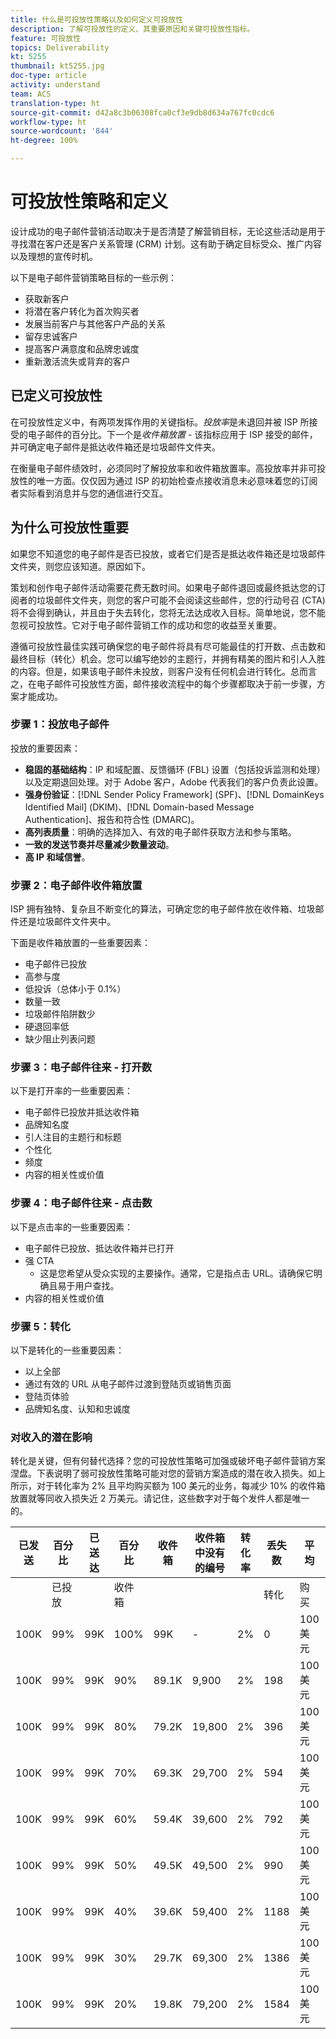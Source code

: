 ```yaml
---
title: 什么是可投放性策略以及如何定义可投放性
description: 了解可投放性的定义、其重要原因和关键可投放性指标。
feature: 可投放性
topics: Deliverability
kt: 5255
thumbnail: kt5255.jpg
doc-type: article
activity: understand
team: ACS
translation-type: ht
source-git-commit: d42a8c3b06308fca0cf3e9db8d634a767fc0cdc6
workflow-type: ht
source-wordcount: '844'
ht-degree: 100%

---
```



# 可投放性策略和定义

设计成功的电子邮件营销活动取决于是否清楚了解营销目标，无论这些活动是用于寻找潜在客户还是客户关系管理 (CRM) 计划。这有助于确定目标受众、推广内容以及理想的宣传时机。

以下是电子邮件营销策略目标的一些示例：

* 获取新客户
* 将潜在客户转化为首次购买者
* 发展当前客户与其他客户产品的关系
* 留存忠诚客户
* 提高客户满意度和品牌忠诚度
* 重新激活流失或背弃的客户

## 已定义可投放性

在可投放性定义中，有两项发挥作用的关键指标。*投放率*&#x200B;是未退回并被 ISP 所接受的电子邮件的百分比。下一个是&#x200B;*收件箱放置* - 该指标应用于 ISP 接受的邮件，并可确定电子邮件是抵达收件箱还是垃圾邮件文件夹。

在衡量电子邮件绩效时，必须同时了解投放率和收件箱放置率。高投放率并非可投放性的唯一方面。仅仅因为通过 ISP 的初始检查点接收消息未必意味着您的订阅者实际看到消息并与您的通信进行交互。

## 为什么可投放性重要

如果您不知道您的电子邮件是否已投放，或者它们是否是抵达收件箱还是垃圾邮件文件夹，则您应该知道。原因如下。

策划和创作电子邮件活动需要花费无数时间。如果电子邮件退回或最终抵达您的订阅者的垃圾邮件文件夹，则您的客户可能不会阅读这些邮件，您的行动号召 (CTA) 将不会得到确认，并且由于失去转化，您将无法达成收入目标。简单地说，您不能忽视可投放性。它对于电子邮件营销工作的成功和您的收益至关重要。

遵循可投放性最佳实践可确保您的电子邮件将具有尽可能最佳的打开数、点击数和最终目标（转化）机会。您可以编写绝妙的主题行，并拥有精美的图片和引人入胜的内容。但是，如果该电子邮件未投放，则客户没有任何机会进行转化。总而言之，在电子邮件可投放性方面，邮件接收流程中的每个步骤都取决于前一步骤，方案才能成功。

### 步骤 1：投放电子邮件

投放的重要因素：

* **稳固的基础结构**：IP 和域配置、反馈循环 (FBL) 设置（包括投诉监测和处理）以及定期退回处理。对于 Adobe 客户，Adobe 代表我们的客户负责此设置。
* **强身份验证**：[!DNL Sender Policy Framework] (SPF)、[!DNL DomainKeys Identified Mail] (DKIM)、[!DNL Domain-based Message Authentication]、报告和符合性 (DMARC)。
* **高列表质量**：明确的选择加入、有效的电子邮件获取方法和参与策略。
* **一致的发送节奏并尽量减少数量波动**。
* **高 IP 和域信誉**。

### 步骤 2：电子邮件收件箱放置

ISP 拥有独特、复杂且不断变化的算法，可确定您的电子邮件放在收件箱、垃圾邮件还是垃圾邮件文件夹中。

下面是收件箱放置的一些重要因素：

* 电子邮件已投放
* 高参与度
* 低投诉（总体小于 0.1%）
* 数量一致
* 垃圾邮件陷阱数少
* 硬退回率低
* 缺少阻止列表问题

### 步骤 3：电子邮件往来 - 打开数

以下是打开率的一些重要因素：

* 电子邮件已投放并抵达收件箱
* 品牌知名度
* 引人注目的主题行和标题
* 个性化
* 频度
* 内容的相关性或价值

### 步骤 4：电子邮件往来 - 点击数

以下是点击率的一些重要因素：

* 电子邮件已投放、抵达收件箱并已打开
* 强 CTA
   * 这是您希望从受众实现的主要操作。通常，它是指点击 URL。请确保它明确且易于用户查找。
* 内容的相关性或价值

### 步骤 5：转化

以下是转化的一些重要因素：

* 以上全部
* 通过有效的 URL 从电子邮件过渡到登陆页或销售页面
* 登陆页体验
* 品牌知名度、认知和忠诚度

### 对收入的潜在影响

转化是关键，但有何替代选择？您的可投放性策略可加强或破坏电子邮件营销方案涅盘。下表说明了弱可投放性策略可能对您的营销方案造成的潜在收入损失。如上所示，对于转化率为 2% 且平均购买额为 100 美元的业务，每减少 10% 的收件箱放置就等同收入损失近 2 万美元。请记住，这些数字对于每个发件人都是唯一的。

| 已发送 | 百分比 | 已送达 | 百分比 | 收件箱 | 收件箱中没有的编号 | 转化率 | 丢失数 | 平均 | 丢失 |
|------|-----------|-----------|----------|-------|---------------------|-----------------|-----------------|----------|-----------|
|  | 已投放 |  | 收件箱 |  |  |  | 转化 | 购买 | 收入 |
| 100K | 99% | 99K | 100% | 99K | - | 2% | 0 | 100 美元 | 美元 - |
| 100K | 99% | 99K | 90% | 89.1K | 9,900 | 2% | 198 | 100 美元 | 19,800 美元 |
| 100K | 99% | 99K | 80% | 79.2K | 19,800 | 2% | 396 | 100 美元 | 39,600 美元 |
| 100K | 99% | 99K | 70% | 69.3K | 29,700 | 2% | 594 | 100 美元 | 59,400 美元 |
| 100K | 99% | 99K | 60% | 59.4K | 39,600 | 2% | 792 | 100 美元 | 79,200 美元 |
| 100K | 99% | 99K | 50% | 49.5K | 49,500 | 2% | 990 | 100 美元 | 99,000 美元 |
| 100K | 99% | 99K | 40% | 39.6K | 59,400 | 2% | 1188 | 100 美元 | 118,800 美元 |
| 100K | 99% | 99K | 30% | 29.7K | 69,300 | 2% | 1386 | 100 美元 | 138,600 美元 |
| 100K | 99% | 99K | 20% | 19.8K | 79,200 | 2% | 1584 | 100 美元 | 158,400 美元 |
